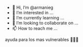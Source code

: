 - 👋 Hi, I’m @armanieg
- 👀 I’m interested in ...
- 🌱 I’m currently learning ...
- 💞️ I’m looking to collaborate on ...
- 📫 How to reach me ...

<!---
armanieg/armanieg is a ✨ special ✨ repository because its `README.md` (this file) appears on your GitHub profile.
You can click the Preview link to take a look at your changes.
--->
ayuda  para los mas vulnerables 🤵🤵🤵

